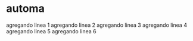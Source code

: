 # automa
agregando linea 1
agregando linea 2
agregando linea 3
agregando linea 4
agregando linea 5
agregando linea 6
